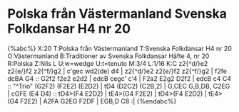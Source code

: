 # Polska från Västermanland Svenska Folkdansar H4 nr 20

{%abc%}
X:20
T:Polska från Västermanland
T:Svenska Folkdansar H4 nr 20
O:Västermanland
B:Traditioner av Svenska Folkdansar Häfte 4, nr 20
R:Polska
Z:Nils L
U:w=wedge
U:t=tenuto
M:3/4
L:1/16
K:C
z2{^d/}e2 z2{e/}f2 z2{^f/}g2 | c'gec wd2(de) d4 | z2{^d/}e2 z2{e/}f2 z2{^f/}g2 | f2fe dcBA G4 ::
G2f2 f2e2 e2d2 | edcB cegc' c'4 | F2a2 E2g2 D2f2 | edcB c4 C4 :: "^Trio"
(G2F2) (F2E2) (E2D2) | tD4 (D2C2) (C2B,2) | G,CEC G,B,DB, C2EG | cGFE (E4 D4) ::
tD4>(F4 E2D2) | tE4>(G4 F2E2) | tD4>(F4 E2D2) | tE4>(G4 F2E2) | A2FA G2EG F2DF | EGB,D C8 :|
{%endabc%}
